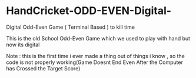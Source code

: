 # HandCricket-ODD-EVEN-Digital-
Digital Odd-Even Game ( Terminal Based ) to kill time

This is the old School Odd-Even Game which we used to play with hand but now its digital 

Note : this is the first time i ever made a thing out of things i know , so the code is not properly working(Game Doesnt End Even After the Computer has Crossed the Target Score)
